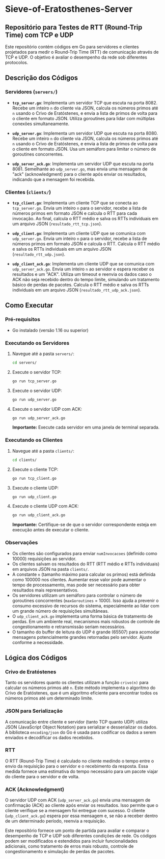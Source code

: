 # Sieve-of-Eratosthenes-Server

## Repositório para Testes de RTT (Round-Trip Time) com TCP e UDP

Este repositório contém códigos em Go para servidores e clientes projetados para medir o Round-Trip Time (RTT) de comunicação através de TCP e UDP. O objetivo é avaliar o desempenho da rede sob diferentes protocolos.

## Descrição dos Códigos

### Servidores (`servers/`)

- **`tcp_server.go`**: Implementa um servidor TCP que escuta na porta 8082. Recebe um inteiro `n` do cliente via JSON, calcula os números primos até `n` usando o Crivo de Eratóstenes, e envia a lista de primos de volta para o cliente em formato JSON. Utiliza goroutines para lidar com múltiplas conexões simultaneamente.

- **`udp_server.go`**: Implementa um servidor UDP que escuta na porta 8080. Recebe um inteiro `n` do cliente via JSON, calcula os números primos até `n` usando o Crivo de Eratóstenes, e envia a lista de primos de volta para o cliente em formato JSON. Usa um semáforo para limitar o número de goroutines concorrentes.

- **`udp_server_ack.go`**: Implementa um servidor UDP que escuta na porta 8081. Semelhante ao `udp_server.go`, mas envia uma mensagem de "ack" (acknowledgment) para o cliente após enviar os resultados, indicando que a mensagem foi recebida.

### Clientes (`clients/`)

- **`tcp_client.go`**: Implementa um cliente TCP que se conecta ao `tcp_server.go`. Envia um inteiro `n` para o servidor, recebe a lista de números primos em formato JSON e calcula o RTT para cada invocação. Ao final, calcula o RTT médio e salva os RTTs individuais em um arquivo JSON (`resultado_rtt_tcp.json`).

- **`udp_client.go`**: Implementa um cliente UDP que se comunica com `udp_server.go`. Envia um inteiro `n` para o servidor, recebe a lista de números primos em formato JSON e calcula o RTT. Calcula o RTT médio e salva os RTTs individuais em um arquivo JSON (`resultado_rtt_udp.json`).

- **`udp_client_ack.go`**: Implementa um cliente UDP que se comunica com `udp_server_ack.go`. Envia um inteiro `n` ao servidor e espera receber os resultados e um "ACK". Utiliza um timeout e reenvia os dados caso o ACK não seja recebido dentro do tempo limite, simulando um tratamento básico de perdas de pacotes. Calcula o RTT médio e salva os RTTs individuais em um arquivo JSON (`resultado_rtt_udp_ack.json`).

## Como Executar

### Pré-requisitos

- Go instalado (versão 1.16 ou superior)

### Executando os Servidores

1.  Navegue até a pasta `servers/`:

    ```bash
    cd servers/
    ```

2.  Execute o servidor TCP:

    ```bash
    go run tcp_server.go
    ```

3.  Execute o servidor UDP:

    ```bash
    go run udp_server.go
    ```

4.  Execute o servidor UDP com ACK:

    ```bash
    go run udp_server_ack.go
    ```

    **Importante:** Execute cada servidor em uma janela de terminal separada.

### Executando os Clientes

1.  Navegue até a pasta `clients/`:

    ```bash
    cd clients/
    ```

2.  Execute o cliente TCP:

    ```bash
    go run tcp_client.go
    ```

3.  Execute o cliente UDP:

    ```bash
    go run udp_client.go
    ```

4.  Execute o cliente UDP com ACK:

    ```bash
    go run udp_client_ack.go
    ```

    **Importante:** Certifique-se de que o servidor correspondente esteja em execução antes de executar o cliente.

### Observações

- Os clientes são configurados para enviar `numInvocacoes` (definido como 10000) requisições ao servidor.
- Os clientes salvam os resultados do RTT (RTT médio e RTTs individuais) em arquivos JSON na pasta `clients/`.
- A constante `n` (tamanho máximo para calcular os primos) está definida como 100000 nos clientes. Aumentar esse valor pode aumentar o tempo de processamento, mas pode ser necessário para obter resultados mais representativos.
- Os servidores utilizam um semáforo para controlar o número de goroutines concorrentes (`maxGoroutines` = 1000). Isso ajuda a prevenir o consumo excessivo de recursos do sistema, especialmente ao lidar com um grande número de requisições simultâneas.
- O `udp_client_ack.go` implementa uma forma básica de tratamento de perdas. Em um ambiente real, mecanismos mais robustos de controle de congestionamento e retransmissão seriam necessários.
- O tamanho do buffer de leitura do UDP é grande (65507) para acomodar mensagens potencialmente grandes retornadas pelo servidor. Ajuste conforme a necessidade.

## Lógica dos Códigos

### Crivo de Eratóstenes

Tanto os servidores quanto os clientes utilizam a função `crivo(n)` para calcular os números primos até `n`. Este método implementa o algoritmo do Crivo de Eratóstenes, que é um algoritmo eficiente para encontrar todos os números primos até um determinado limite.

### JSON para Serialização

A comunicação entre cliente e servidor (tanto TCP quanto UDP) utiliza JSON (JavaScript Object Notation) para serializar e desserializar os dados. A biblioteca `encoding/json` do Go é usada para codificar os dados a serem enviados e decodificar os dados recebidos.

### RTT

O RTT (Round-Trip Time) é calculado no cliente medindo o tempo entre o envio da requisição para o servidor e o recebimento da resposta. Essa medida fornece uma estimativa do tempo necessário para um pacote viajar do cliente para o servidor e de volta.

### ACK (Acknowledgment)

O servidor UDP com ACK (`udp_server_ack.go`) envia uma mensagem de confirmação (ACK) ao cliente após enviar os resultados. Isso permite que o cliente verifique se a mensagem foi entregue com sucesso. O cliente (`udp_client_ack.go`) espera por essa mensagem e, se não a receber dentro de um determinado período, reenvia a requisição.

Este repositório fornece um ponto de partida para avaliar e comparar o desempenho de TCP e UDP sob diferentes condições de rede. Os códigos podem ser modificados e estendidos para incluir funcionalidades adicionais, como tratamento de erros mais robusto, controle de congestionamento e simulação de perdas de pacotes.
